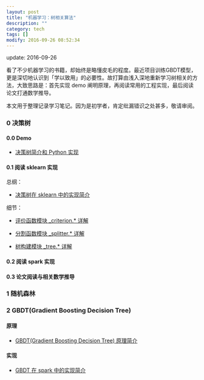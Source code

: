 ```yaml
---
layout: post
title: "机器学习：树相关算法"
description: ""
category: tech
tags: []
modify: 2016-09-26 08:52:34
---
```

update: 2016-09-26

看了不少机器学习的书籍，却始终是略懂皮毛的程度。最近项目训练GBDT模型，更是深切地认识到「学以致用」的必要性。故打算由浅入深地重新学习树相关的方法，大致思路是：首先实现 demo 阐明原理，再阅读常用的工程实现，最后阅读论文打通数学推导。

本文用于整理记录学习笔记。因为是初学者，肯定纰漏错识之处甚多，敬请审阅。


### 0 决策树

#### 0.0 Demo
+ [决策树简介和 Python 实现](http://nbviewer.jupyter.org/github/ningchi/book_notes/blob/master/machine_learning/tree/decision_tree/demo.ipynb)

#### 0.1 阅读 sklearn 实现
总纲：

+ [决策树在 sklearn 中的实现简介](http://nbviewer.jupyter.org/github/ningchi/book_notes/blob/master/machine_learning/tree/decision_tree/sklearn/intro.ipynb)

细节：

+ [评价函数模块 _criterion.* 详解](http://nbviewer.jupyter.org/github/ningchi/book_notes/blob/master/machine_learning/tree/decision_tree/sklearn/_criterion.ipynb)

+ [分割函数模块 _splitter.* 详解](http://nbviewer.jupyter.org/github/ningchi/book_notes/blob/master/machine_learning/tree/decision_tree/sklearn/_splitter.ipynb)

+ [树构建模块 _tree.* 详解](http://nbviewer.jupyter.org/github/ningchi/book_notes/blob/master/machine_learning/tree/decision_tree/sklearn/_tree.ipynb)


#### 0.2 阅读 spark 实现

#### 0.3 论文阅读与相关数学推导


### 1 随机森林


### 2 GBDT(Gradient Boosting Decision Tree)

#### 原理

+ [GBDT(Gradient Boosting Decision Tree) 原理简介](http://nbviewer.jupyter.org/github/ningchi/book_notes/blob/master/machine_learning/tree/gbdt/intro.ipynb)

#### 实现
+ [GBDT 在 spark 中的实现简介](http://nbviewer.jupyter.org/github/ningchi/book_notes/blob/master/machine_learning/tree/gbdt/spark/intro.ipynb)
